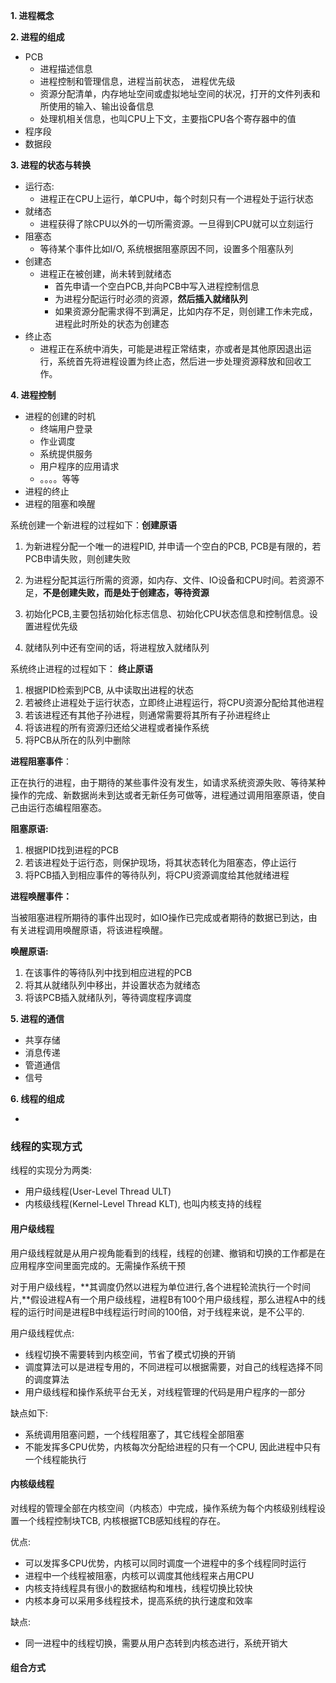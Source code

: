 **1. 进程概念**





**2. 进程的组成**

- PCB
  - 进程描述信息
  - 进程控制和管理信息，进程当前状态， 进程优先级
  - 资源分配清单，内存地址空间或虚拟地址空间的状况，打开的文件列表和所使用的输入、输出设备信息
  - 处理机相关信息，也叫CPU上下文，主要指CPU各个寄存器中的值
- 程序段
- 数据段





**3. 进程的状态与转换**

- 运行态:
  - 进程正在CPU上运行，单CPU中，每个时刻只有一个进程处于运行状态
- 就绪态
  - 进程获得了除CPU以外的一切所需资源。一旦得到CPU就可以立刻运行
- 阻塞态
  - 等待某个事件比如I/O, 系统根据阻塞原因不同，设置多个阻塞队列
- 创建态
  - 进程正在被创建，尚未转到就绪态
    - 首先申请一个空白PCB,并向PCB中写入进程控制信息
    - 为进程分配运行时必须的资源，**然后插入就绪队列**
    - 如果资源分配需求得不到满足，比如内存不足，则创建工作未完成，进程此时所处的状态为创建态
- 终止态
  - 进程正在系统中消失，可能是进程正常结束，亦或者是其他原因退出运行，系统首先将进程设置为终止态，然后进一步处理资源释放和回收工作。











**4. 进程控制**



- 进程的创建的时机
  - 终端用户登录
  - 作业调度
  - 系统提供服务
  - 用户程序的应用请求
  - 。。。。等等
- 进程的终止
- 进程的阻塞和唤醒



系统创建一个新进程的过程如下：**创建原语**

1. 为新进程分配一个唯一的进程PID, 并申请一个空白的PCB, PCB是有限的，若PCB申请失败，则创建失败

2. 为进程分配其运行所需的资源，如内存、文件、IO设备和CPU时间。若资源不足，**不是创建失败，而是处于创建态，等待资源**
3. 初始化PCB,主要包括初始化标志信息、初始化CPU状态信息和控制信息。设置进程优先级
4. 就绪队列中还有空间的话，将进程放入就绪队列



系统终止进程的过程如下： **终止原语**

1. 根据PID检索到PCB, 从中读取出进程的状态
2. 若被终止进程处于运行状态，立即终止进程运行，将CPU资源分配给其他进程
3. 若该进程还有其他子孙进程，则通常需要将其所有子孙进程终止
4. 将该进程的所有资源归还给父进程或者操作系统
5. 将PCB从所在的队列中删除





**进程阻塞事件**：

正在执行的进程，由于期待的某些事件没有发生，如请求系统资源失败、等待某种操作的完成、新数据尚未到达或者无新任务可做等，进程通过调用阻塞原语，使自己由运行态编程阻塞态。

**阻塞原语:**

1. 根据PID找到进程的PCB
2. 若该进程处于运行态，则保护现场，将其状态转化为阻塞态，停止运行
3. 将PCB插入到相应事件的等待队列，将CPU资源调度给其他就绪进程





**进程唤醒事件：**

当被阻塞进程所期待的事件出现时，如IO操作已完成或者期待的数据已到达，由有关进程调用唤醒原语，将该进程唤醒。

**唤醒原语:**

1. 在该事件的等待队列中找到相应进程的PCB
2. 将其从就绪队列中移出，并设置状态为就绪态
3. 将该PCB插入就绪队列，等待调度程序调度











**5. 进程的通信**



- 共享存储
- 消息传递
- 管道通信
- 信号





**6. 线程的组成**

- 





### 线程的实现方式

线程的实现分为两类:

- 用户级线程(User-Level Thread    ULT)
- 内核级线程(Kernel-Level Thread  KLT), 也叫内核支持的线程



#### 用户级线程

用户级线程就是从用户视角能看到的线程，线程的创建、撤销和切换的工作都是在应用程序空间里面完成的。无需操作系统干预



对于用户级线程，**其调度仍然以进程为单位进行,各个进程轮流执行一个时间片,**假设进程A有一个用户级线程，进程B有100个用户级线程，那么进程A中的线程的运行时间是进程B中线程运行时间的100倍，对于线程来说，是不公平的.



用户级线程优点:

- 线程切换不需要转到内核空间，节省了模式切换的开销
- 调度算法可以是进程专用的，不同进程可以根据需要，对自己的线程选择不同的调度算法
- 用户级线程和操作系统平台无关，对线程管理的代码是用户程序的一部分



缺点如下:

- 系统调用阻塞问题，一个线程阻塞了，其它线程全部阻塞
- 不能发挥多CPU优势，内核每次分配给进程的只有一个CPU, 因此进程中只有一个线程能执行



#### 内核级线程

对线程的管理全部在内核空间（内核态）中完成，操作系统为每个内核级别线程设置一个线程控制块TCB, 内核根据TCB感知线程的存在。



优点:

- 可以发挥多CPU优势，内核可以同时调度一个进程中的多个线程同时运行
- 进程中一个线程被阻塞，内核可以调度其他线程来占用CPU
- 内核支持线程具有很小的数据结构和堆栈，线程切换比较快
- 内核本身可以采用多线程技术，提高系统的执行速度和效率



缺点: 

- 同一进程中的线程切换，需要从用户态转到内核态进行，系统开销大





#### 组合方式



